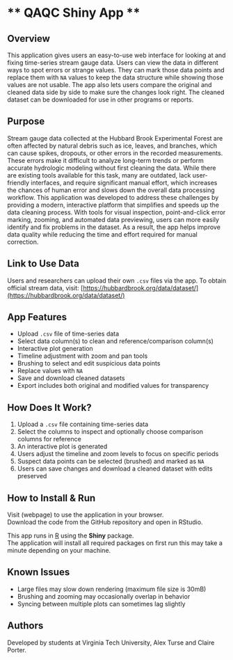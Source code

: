 # ** QAQC Shiny App **
## Overview  
This application gives users an easy-to-use web interface for looking at and fixing time-series stream gauge data. Users can view the data in different ways to spot errors or strange values. They can mark those data points and replace them with `NA` values to keep the data structure while showing those values are not usable. The app also lets users compare the original and cleaned data side by side to make sure the changes look right. The cleaned dataset can be downloaded for use in other programs or reports.


## Purpose 
Stream gauge data collected at the Hubbard Brook Experimental Forest are often affected by natural debris such as ice, leaves, and branches, which can cause spikes, dropouts, or other errors in the recorded measurements. These errors make it difficult to analyze long-term trends or perform accurate hydrologic modeling without first cleaning the data. While there are existing tools available for this task, many are outdated, lack user-friendly interfaces, and require significant manual effort, which increases the chances of human error and slows down the overall data processing workflow. This application was developed to address these challenges by providing a modern, interactive platform that simplifies and speeds up the data cleaning process. With tools for visual inspection, point-and-click error marking, zooming, and automated data previewing, users can more easily identify and fix problems in the dataset. As a result, the app helps improve data quality while reducing the time and effort required for manual correction.


## Link to Use Data  
Users and researchers can upload their own `.csv` files via the app. To obtain official stream data, visit: [https://hubbardbrook.org/data/dataset/](https://hubbardbrook.org/data/dataset/)

## App Features  
- Upload `.csv` file of time-series data  
- Select data column(s) to clean and reference/comparison column(s)  
- Interactive plot generation  
- Timeline adjustment with zoom and pan tools  
- Brushing to select and edit suspicious data points  
- Replace values with `NA`  
- Save and download cleaned datasets  
- Export includes both original and modified values for transparency  

## How Does It Work?
1.  Upload a `.csv` file containing time-series data
2.  Select the columns to inspect and optionally choose comparison columns for reference
3.  An interactive plot is generated
4.  Users adjust the timeline and zoom levels to focus on specific periods
5.  Suspect data points can be selected (brushed) and marked as `NA`
6.  Users can save changes and download a cleaned dataset with edits preserved

## How to Install & Run
Visit (webpage) to use the application in your browser.\
Download the code from the GitHub repository and open in RStudio.

This app runs in [R](https://www.r-project.org/) using the **Shiny** package.\
The application will install all required packages on first run this may take a minute depending on your machine.

## Known Issues
-   Large files may slow down rendering (maximum file size is 30mB)
-   Brushing and zooming may occasionally overlap in behavior
-   Syncing between multiple plots can sometimes lag slightly

## Authors
Developed by students at Virginia Tech University, Alex Turse and Claire Porter.
